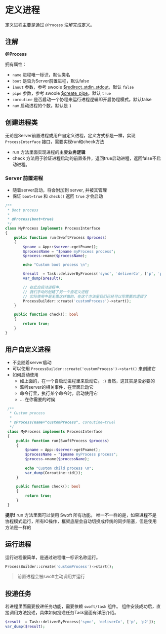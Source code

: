 # 定义进程

定义进程主要是通过 `@Process` 注解完成定义。

## 注解

**@Process**   
 
 拥有属性：
 
 - `name` 进程唯一标识，默认类名
 - `boot` 是否为Server前置进程，默认false
 - `inout` 参数，参考 swoole [$redirect_stdin_stdout](https://wiki.swoole.com/wiki/page/214.html)，默认 `false`
 - `pipe` 参数，参考 swoole [$create_pipe](https://wiki.swoole.com/wiki/page/214.html)，默认 `true`
 - `coroutine` 是否启动一个协程来运行进程逻辑即开启协程模式，默认false
 - `num` 启动进程的个数，默认是 `1`
 
## 创建进程类
 
 无论是Server前置进程或用户自定义进程，定义方式都是一样，实现 `ProcessInterface` 接口，需要实现run和check方法
 
 - run 方法里面实现进程的主要**业务逻辑**
 - check 方法用于验证进程启动的前置条件，返回true启动进程，返回false不启动进程。
 
### Server 前置进程

- 随着server启动，将会附加到 server, 并被其管理
- 保证 `boot=true` 和 `check()` 返回 `true` 才会启动

 ```php
 /**
  * Boot process
  *
  * @Process(boot=true)
  */
 class MyProcess implements ProcessInterface
 {
     public function run(SwoftProcess $process)
     {
         $pname = App::$server->getPname();
         $processName = "$pname myProcess process";
         $process->name($processName);
 
         echo "Custom boot process \n";
 
         $result  = Task::deliverByProcess('sync', 'deliverCo', ['p', 'p2']);
         var_dump($result);
 
         // 在此自启动进程中，
         // 我们手动的创建了另一个自定义进程
         // 实际使用中是无需这样做的，在这个方法里我们已经可以写需要的逻辑了
         ProcessBuilder::create('customProcess')->start();
     }
 
     public function check(): bool
     {
         return true;
     }
 }
 ```
 
 ## 用户自定义进程
 
 - 不会随着server启动
 - 可以使用 `ProcessBuilder::create('customProcess')->start()` 来创建它
 - 如何启动使用
   - 如上面的，在一个自启动进程里来启动它。 :) 当然，这其实是没必要的
   - 监听server的相关事件，在里面启动它
   - 命令行里，执行某个命令时。启动使用它
   - ... 在你需要的时候
 
 ```php
  /**
   * Custom process
   *
   * @Process(name="customProcess", coroutine=true)
   */
  class MyProcess implements ProcessInterface
  {
      public function run(SwoftProcess $process)
      {
          $pname = App::$server->getPname();
          $processName = "$pname myProcess process";
          $process->name($processName);
  
          echo "Custom child process \n";
          var_dump(Coroutine::id());
      }
  
      public function check(): bool
      {
          return true;
      }
  }
  ```
<div class="alert alert-warning" role="alert">
<strong>提示!</strong>
run 方法里面可以使用 Swoft 所有功能。
唯一不一样的是，如果进程不是协程模式运行，所有IO操作，框架底层会自动切换成传统的同步阻塞，但是使用方法是一样的
</div>
  
## 运行进程

运行进程很简单，是通过进程唯一标识名称运行。

```php
ProcessBuilder::create('customProcess')->start();
```

> 前置进程会被swoft主动调用并运行

## 投递任务

若进程里面需要投递任务功能，需要依赖 `swoft/task` 组件。
组件安装成功后，直接调用方法投递，具体如何投递任务Task里面有详细介绍。

```php
$result  = Task::deliverByProcess('sync', 'deliverCo', ['p', 'p2']);
var_dump($result);
```
